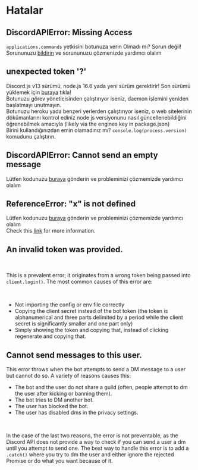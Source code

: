 # Hatalar

## DiscordAPIError: Missing Access

`applications.commands` yetkisini botunuza verin
Olmadı mı? Sorun değil! Sorununuzu [bildirin](https://github.com/nightlxight/discord-bots/issues/new/choose) ve sorununuzu çözmenizde yardımcı olalım

## unexpected token '?'

Discord.js v13 sürümü, node.js 16.6 yada yeni sürüm gerektirir! Son sürümü yüklemek için [buraya](https://nodejs.org/en/) tıkla!
<br>
Botunuzu görev yöneticisinden çalıştırıyor iseniz, daemon işlemini yeniden başlatmayı unutmayın.
<br>
Botunuzu heroku yada benzeri yerlerden çalıştırıyor iseniz, o web sitelerinin dökümanlarını kontrol ediniz node js versiyonunu nasıl güncellenebildiğini öğrenebilmek amacıyla (likely via the engines key in package.json)
<br>
Birini kullandığınızdan emin olamadınız mı? `console.log(process.version)` komudunu çalıştırın.

## DiscordAPIError: Cannot send an empty message

Lütfen kodunuzu [buraya](https://github.com/nightlxight/discord-bots/issues/new/choose) gönderin ve probleminizi çözmemizde yardımcı olalım

## ReferenceError: "x" is not defined

Lütfen kodunuzu [buraya](https://github.com/nightlxight/discord-bots/issues/new/choose) gönderin ve probleminizi çözmemizde yardımcı olalım
<br>
Check this [link](https://developer.mozilla.org/en-US/docs/Web/JavaScript/Reference/Errors/Not_defined) for more information.


## An invalid token was provided.

<br>

This is a prevalent error; it originates from a wrong token being passed into `client.login()`. The most common causes of this error are:

<br>

* Not importing the config or env file correctly
* Copying the client secret instead of the bot token (the token is alphanumerical and three parts delimited by a period while the client secret is significantly smaller and one part only)
* Simply showing the token and copying that, instead of clicking regenerate and copying that.

## Cannot send messages to this user.

This error throws when the bot attempts to send a DM message to a user but cannot do so. A variety of reasons causes this:
<br>
* The bot and the user do not share a guild (often, people attempt to dm the user after kicking or banning them).
* The bot tries to DM another bot.
* The user has blocked the bot.
* The user has disabled dms in the privacy settings.

<br>

In the case of the last two reasons, the error is not preventable, as the Discord API does not provide a way to check if you can send a user a dm until you attempt to send one. The best way to handle this error is to add a `.catch()` where you try to dm the user and either ignore the rejected Promise or do what you want because of it.